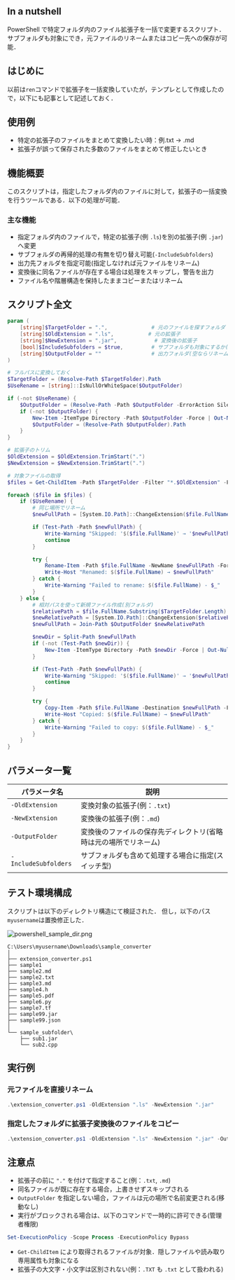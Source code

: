 
## In a nutshell
PowerShell で特定フォルダ内のファイル拡張子を一括で変更するスクリプト．サブフォルダも対象にでき，元ファイルのリネームまたはコピー先への保存が可能．

## はじめに
以前は`ren`コマンドで拡張子を一括変換していたが，テンプレとして作成したので，以下にも記事として記述しておく．

## 使用例
 - 特定の拡張子のファイルをまとめて変換したい時：例.txt -> .md
 - 拡張子が誤って保存された多数のファイルをまとめて修正したいとき

## 機能概要
このスクリプトは，指定したフォルダ内のファイルに対して，拡張子の一括変換を行うツールである．以下の処理が可能．

### 主な機能
- 指定フォルダ内のファイルで，特定の拡張子(例 `.ls`)を別の拡張子(例 `.jar`)へ変更
- サブフォルダの再帰的処理の有無を切り替え可能(`-IncludeSubfolders`)
- 出力先フォルダを指定可能(指定しなければ元ファイルをリネーム)
- 変換後に同名ファイルが存在する場合は処理をスキップし，警告を出力
- ファイル名や階層構造を保持したままコピーまたはリネーム


## スクリプト全文

```powershell
param (
    [string]$TargetFolder = ".",              # 元のファイルを探すフォルダ
    [string]$OldExtension = ".ls",           # 元の拡張子
    [string]$NewExtension = ".jar",            # 変換後の拡張子
    [bool]$IncludeSubfolders = $true,         # サブフォルダも対象にするか(true or false)
    [string]$OutputFolder = ""                # 出力フォルダ(空ならリネーム)
)

# フルパスに変換しておく
$TargetFolder = (Resolve-Path $TargetFolder).Path
$UseRename = [string]::IsNullOrWhiteSpace($OutputFolder)

if (-not $UseRename) {
    $OutputFolder = (Resolve-Path -Path $OutputFolder -ErrorAction SilentlyContinue)?.Path
    if (-not $OutputFolder) {
        New-Item -ItemType Directory -Path $OutputFolder -Force | Out-Null
        $OutputFolder = (Resolve-Path $OutputFolder).Path
    }
}

# 拡張子のトリム
$OldExtension = $OldExtension.TrimStart(".")
$NewExtension = $NewExtension.TrimStart(".")

# 対象ファイルの取得
$files = Get-ChildItem -Path $TargetFolder -Filter "*.$OldExtension" -File -Recurse:($IncludeSubfolders)

foreach ($file in $files) {
    if ($UseRename) {
        # 同じ場所でリネーム
        $newFullPath = [System.IO.Path]::ChangeExtension($file.FullName, $NewExtension)

        if (Test-Path -Path $newFullPath) {
            Write-Warning "Skipped: '$($file.FullName)' → '$newFullPath' は既に存在します．"
            continue
        }

        try {
            Rename-Item -Path $file.FullName -NewName $newFullPath -Force
            Write-Host "Renamed: $($file.FullName) → $newFullPath"
        } catch {
            Write-Warning "Failed to rename: $($file.FullName) - $_"
        }
    } else {
        # 相対パスを使って新規ファイル作成(別フォルダ)
        $relativePath = $file.FullName.Substring($TargetFolder.Length).TrimStart("\", "/")
        $newRelativePath = [System.IO.Path]::ChangeExtension($relativePath, $NewExtension)
        $newFullPath = Join-Path $OutputFolder $newRelativePath

        $newDir = Split-Path $newFullPath
        if (-not (Test-Path $newDir)) {
            New-Item -ItemType Directory -Path $newDir -Force | Out-Null
        }

        if (Test-Path -Path $newFullPath) {
            Write-Warning "Skipped: '$($file.FullName)' → '$newFullPath' は既に存在します．"
            continue
        }

        try {
            Copy-Item -Path $file.FullName -Destination $newFullPath -Force
            Write-Host "Copied: $($file.FullName) → $newFullPath"
        } catch {
            Write-Warning "Failed to copy: $($file.FullName) - $_"
        }
    }
}

```



## パラメータ一覧

| パラメータ名           | 説明                                                                 |
|------------------------|----------------------------------------------------------------------|
| `-OldExtension`        | 変換対象の拡張子(例：`.txt`)                                      |
| `-NewExtension`        | 変換後の拡張子(例：`.md`)                                          |
| `-OutputFolder`        | 変換後のファイルの保存先ディレクトリ(省略時は元の場所でリネーム)  |
| `-IncludeSubfolders`   | サブフォルダも含めて処理する場合に指定(スイッチ型)                |


## テスト環境構成

スクリプトは以下のディレクトリ構造にて検証された．
但し，以下のパス`myusername`は置換修正した．

![powershell_sample_dir.png](https://qiita-image-store.s3.ap-northeast-1.amazonaws.com/0/3830184/57e5816a-3468-4df6-8fe3-8d30c07bdbf6.png)


```
C:\Users\myusername\Downloads\sample_converter
│
├── extension_converter.ps1
├── sample1
├── sample2.md
├── sample2.txt
├── sample3.md
├── sample4.h
├── sample5.pdf
├── sample6.py
├── sample7.tf
├── sample99.jar
├── sample99.json
│
└── sample_subfolder\
    ├── sub1.jar
    └── sub2.cpp
```



## 実行例

### 元ファイルを直接リネーム
```powershell
.\extension_converter.ps1 -OldExtension ".ls" -NewExtension ".jar"
```

### 指定したフォルダに拡張子変換後のファイルをコピー
```powershell
.\extension_converter.ps1 -OldExtension ".ls" -NewExtension ".jar" -OutputFolder "C:\ConvertedFiles"
```



## 注意点
 - 拡張子の前に `"."` を付けて指定すること(例：`.txt`, `.md`)
 - 同名ファイルが既に存在する場合，上書きせずスキップされる
 - `OutputFolder` を指定しない場合，ファイルは元の場所で名前変更される(移動なし)
 - 実行がブロックされる場合は、以下のコマンドで一時的に許可できる(管理者権限)
```powershell
Set-ExecutionPolicy -Scope Process -ExecutionPolicy Bypass
```
- `Get-ChildItem` により取得されるファイルが対象．隠しファイルや読み取り専用属性も対象になる
- 拡張子の大文字・小文字は区別されない(例：`.TXT` も `.txt` として扱われる)


